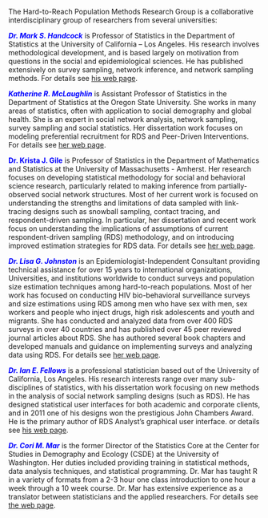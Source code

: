 The Hard-to-Reach Population Methods Research Group is a collaborative interdisciplinary group of researchers from several universities:

<span style="color:blue">***Dr. Mark S. Handcock***</span> is Professor of Statistics in the Department of Statistics at the University of California – Los Angeles. His research involves methodological development, and is based largely on motivation from questions in the social and epidemiological sciences. He has published extensively on survey sampling, network inference, and network sampling methods. For details see [his web page](https://handcock.gthub.io).

<span style="color:blue">***Katherine R. McLaughlin***</span>  is Assistant Professor of Statistics in the Department of Statistics at the Oregon State University. She works in many areas of statistics, often with application to social demography and global health.  She is an expert in social network analysis, network sampling, survey sampling and social statistics. Her dissertation work focuses on modeling preferential recruitment for RDS and Peer-Driven Interventions. For details see [her web page](http://www.science.oregonstate.edu/~mclaugka/).

<span style="color:blue">**Dr. Krista J. Gile**</span> is Professor of Statistics in the Department of Mathematics and Statistics at the University of Massachusetts - Amherst.  Her research focuses on developing statistical methodology for social and behavioral science research, particularly related to making inference from partially-observed social network structures. Most of her current work is focused on understanding the strengths and limitations of data sampled with link-tracing designs such as snowball sampling, contact tracing, and respondent-driven sampling.  In particular, her dissertation and recent work focus on understanding the implications of assumptions of current respondent-driven sampling (RDS) methodology, and on introducing improved estimation strategies for RDS data. For details see [her web page](http://www.math.umass.edu/~gile/).

<span style="color:blue">***Dr. Lisa G. Johnston***</span> is an Epidemiologist-Independent Consultant providing technical assistance for over 15 years to international organizations, Universities, and institutions worldwide to conduct surveys and population size estimation techniques among hard-to-reach populations. Most of her work has focused on conducting HIV bio-behavioral surveillance surveys and size estimations using RDS among men who have sex with men, sex workers and people who inject drugs, high risk adolescents and youth and migrants. She has conducted and analyzed data from over 400 RDS surveys in over 40 countries and has published over 45 peer reviewed journal articles about RDS. She has authored several book chapters and developed manuals and guidance on implementing surveys and analyzing data using RDS. For details see [her web page](http://www.lisagjohnston.com/).

<span style="color:blue">***Dr. Ian E. Fellows***</span>  is a professional statistician based out of the University of California, Los Angeles. His research interests range over many sub-disciplines of statistics, with his dissertation work focusing on new methods in the analysis of social network sampling designs (such as RDS). He has designed statistical user interfaces for both academic and corporate clients, and in 2011 one of his designs won the prestigious John Chambers Award. He is the primary author of RDS Analyst’s graphical user interface.
or details see [his web page](https://fellstat.com).

<span style="color:blue">***Dr. Cori M. Mar***</span> is the former Director of the Statistics Core at the Center for Studies in Demography and Ecology (CSDE) at the University of Washington.  Her duties included providing training in statistical methods, data analysis techniques, and statistical programming. Dr. Mar has taught R in a variety of formats from a 2-3 hour one class introduction to one hour a week through a 10 week course. Dr. Mar has extensive experience as a translator between statisticians and the applied researchers. For details see [the web page](http://csde.washington.edu/services/statistics.shtml).
